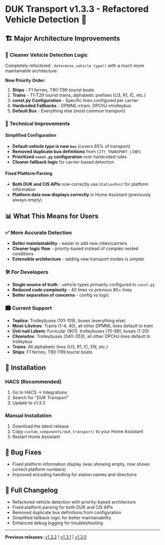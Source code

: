 # DUK Transport v1.3.3 - Refactored Vehicle Detection 🚀

## 🏗️ Major Architecture Improvements

### 🎯 **Cleaner Vehicle Detection Logic**
Completely refactored `_determine_vehicle_type()` with a much more maintainable architecture:

**New Priority Order:**
1. **Ships** - F1 ferries, T90-T99 tourist boats
2. **Trains** - T1-T29 tourist trains, alphabetic prefixes (U3, R1, IC, etc.)  
3. **const.py Configuration** - Specific lines configured per carrier
4. **Hardcoded Fallbacks** - DPMML→tram, DPCHJ→trolleybus
5. **Default Bus** - Everything else (most common transport)

### 🔧 **Technical Improvements**

#### **Simplified Configuration**
- **Default vehicle type is now `bus`** (covers 85% of transport)
- **Removed duplicate bus definitions** from `CITY_TRANSPORT_LINES`
- **Prioritized `const.py` configuration** over hardcoded rules
- **Cleaner fallback logic** for carrier-based detection

#### **Fixed Platform Parsing**
- **Both DUK and CIS APIs** now correctly use `StationPost` for platform information
- **Platform data now displays correctly** in Home Assistant (previously always empty)

## 📊 **What This Means for Users**

### ✅ **More Accurate Detection**
- **Better maintainability** - easier to add new cities/carriers
- **Cleaner logic flow** - priority-based instead of complex nested conditions  
- **Extensible architecture** - adding new transport modes is simpler

### 🛠️ **For Developers**
- **Single source of truth** - vehicle types primarily configured in `const.py`
- **Reduced code complexity** - 40 lines vs previous 80+ lines
- **Better separation of concerns** - config vs logic

### 🏙️ **Current Support**
- **Teplice**: Trolleybuses (101-109), buses (everything else)
- **Most-Litvínov**: Trams (1-4, 40), all other DPMML lines default to tram
- **Ústí nad Labem**: Funicular (901), trolleybuses (70-88), buses (1-20)  
- **Chomutov**: Trolleybuses (340-353), all other DPCHJ lines default to trolleybus
- **Trains**: All alphabetic lines (U3, R1, IC, EN, etc.)
- **Ships**: F1 ferries, T90-T99 tourist boats

## 🔧 **Installation**

### HACS (Recommended)
1. Go to HACS → Integrations
2. Search for "DUK Transport"
3. Update to v1.3.3

### Manual Installation  
1. Download the latest release
2. Copy `custom_components/duk_transport/` to your Home Assistant
3. Restart Home Assistant

## 🐛 **Bug Fixes**
- Fixed platform information display (was showing empty, now shows correct platform numbers)
- Improved encoding handling for station names and directions

## 🚀 **Full Changelog**
- Refactored vehicle detection with priority-based architecture
- Fixed platform parsing for both DUK and CIS APIs  
- Removed duplicate bus definitions from configuration
- Simplified fallback logic for better maintainability
- Enhanced debug logging for troubleshooting

---

**Previous releases:** [v1.3.2](https://github.com/Peta01/ha-duk-transport/releases/tag/v1.3.2) | [v1.3.1](https://github.com/Peta01/ha-duk-transport/releases/tag/v1.3.1) | [v1.3.0](https://github.com/Peta01/ha-duk-transport/releases/tag/v1.3.0)